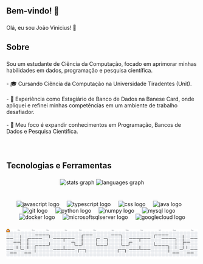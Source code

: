 <br clear="both">

<h2 align="left">Bem-vindo! 👋</h2>

###

<p align="left">Olá, eu sou João Vinicius! 👋</p>

###

<h2 align="left">Sobre</h2>

###

<p align="left">Sou um estudante de Ciência da Computação, focado em aprimorar minhas habilidades em dados, programação e pesquisa científica.<br><br>- 🎓 Cursando Ciência da Computação na Universidade Tiradentes (Unit).<br><br>- 💼 Experiência como Estagiário de Banco de Dados na Banese Card, onde apliquei e refinei minhas competências em um ambiente de trabalho desafiador.<br><br>- 🎯 Meu foco é expandir conhecimentos em Programação, Bancos de Dados e Pesquisa Científica.</p>

###

<br clear="both">

<h2 align="left">Tecnologias e Ferramentas</h2>

###

<div align="center">
  <img src="https://github-readme-stats.vercel.app/api?username=null5506&hide_title=false&hide_rank=false&show_icons=true&include_all_commits=true&count_private=true&disable_animations=false&theme=dracula&locale=en&hide_border=false&order=1" height="150" alt="stats graph"  />
  <img src="[https://github-readme-stats.vercel.app/api/top-langs?username=null5506&locale=en&hide_title=false&layout=compact&card_width=320&langs_count=5&theme=dracula&hide_border=false&order=2](https://github-readme-stats.vercel.app/api/top-langs/?username=null5506&theme=vue-dark&show_icons=true&hide_border=true&layout=compact)" height="150" alt="languages graph"  />
</div>

###

<br clear="both">

<div align="center">
  <img src="https://cdn.jsdelivr.net/gh/devicons/devicon/icons/javascript/javascript-original.svg" height="40" alt="javascript logo"  />
  <img width="12" />
  <img src="https://cdn.jsdelivr.net/gh/devicons/devicon/icons/typescript/typescript-original.svg" height="40" alt="typescript logo"  />
  <img width="12" />
  <img src="https://cdn.jsdelivr.net/gh/devicons/devicon/icons/css3/css3-original.svg" height="40" alt="css logo"  />
  <img width="12" />
  <img src="https://cdn.jsdelivr.net/gh/devicons/devicon/icons/java/java-original.svg" height="40" alt="java logo"  />
  <img width="12" />
  <img src="https://cdn.jsdelivr.net/gh/devicons/devicon/icons/git/git-original.svg" height="40" alt="git logo"  />
  <img width="12" />
  <img src="https://cdn.jsdelivr.net/gh/devicons/devicon/icons/python/python-original.svg" height="40" alt="python logo"  />
  <img width="12" />
  <img src="https://cdn.jsdelivr.net/gh/devicons/devicon/icons/numpy/numpy-original.svg" height="40" alt="numpy logo"  />
  <img width="12" />
  <img src="https://cdn.jsdelivr.net/gh/devicons/devicon/icons/mysql/mysql-original.svg" height="40" alt="mysql logo"  />
  <img width="12" />
  <img src="https://cdn.jsdelivr.net/gh/devicons/devicon/icons/docker/docker-original.svg" height="40" alt="docker logo"  />
  <img width="12" />
  <img src="https://cdn.jsdelivr.net/gh/devicons/devicon/icons/microsoftsqlserver/microsoftsqlserver-plain.svg" height="40" alt="microsoftsqlserver logo"  />
  <img width="12" />
  <img src="https://cdn.jsdelivr.net/gh/devicons/devicon/icons/googlecloud/googlecloud-original.svg" height="40" alt="googlecloud logo"  />
</div>

###

<picture>
  <source media="(prefers-color-scheme: dark)" srcset="https://raw.githubusercontent.com/null5506/null5506/output/pacman-contribution-graph-dark.svg">
  <source media="(prefers-color-scheme: light)" srcset="https://raw.githubusercontent.com/null5506/null5506/output/pacman-contribution-graph.svg">
  <img alt="pacman contribution graph" src="https://raw.githubusercontent.com/null5506/null5506/output/pacman-contribution-graph.svg">
</picture>

###

